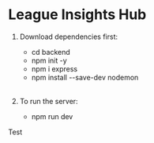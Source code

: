 # League Insights Hub

1. Download dependencies first:<br>

   - cd backend<br>
   - npm init -y<br>
   - npm i express<br>
   - npm install --save-dev nodemon<br><br>

2. To run the server:<br>
   - npm run dev

Test
